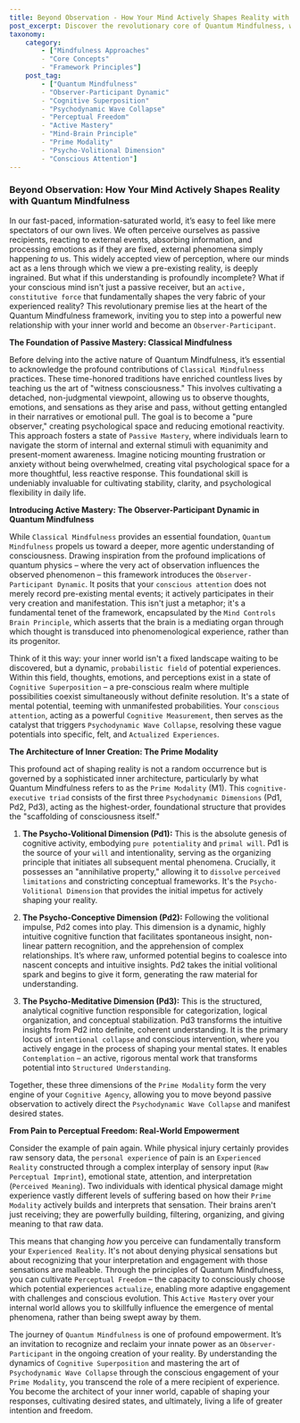 ```yaml
---
title: Beyond Observation - How Your Mind Actively Shapes Reality with Quantum Mindfulness
post_excerpt: Discover the revolutionary core of Quantum Mindfulness, which challenges the traditional view of perception by positing that your conscious mind actively shapes, rather than passively observes, your reality. Learn how concepts like Cognitive Superposition and Psychodynamic Wave Collapse empower you to become an active co-creator of your experience, moving beyond mere "witness consciousness" to achieve true perceptual freedom and active mastery over your inner world.
taxonomy:
    category:
        - ["Mindfulness Approaches"
        - "Core Concepts"
        - "Framework Principles"]
    post_tag:
        - ["Quantum Mindfulness"
        - "Observer-Participant Dynamic"
        - "Cognitive Superposition"
        - "Psychodynamic Wave Collapse"
        - "Perceptual Freedom"
        - "Active Mastery"
        - "Mind-Brain Principle"
        - "Prime Modality"
        - "Psycho-Volitional Dimension"
        - "Conscious Attention"]
---
```

### Beyond Observation: How Your Mind Actively Shapes Reality with Quantum Mindfulness

In our fast-paced, information-saturated world, it’s easy to feel like mere spectators of our own lives. We often perceive ourselves as passive recipients, reacting to external events, absorbing information, and processing emotions as if they are fixed, external phenomena simply happening *to* us. This widely accepted view of perception, where our minds act as a lens through which we view a pre-existing reality, is deeply ingrained. But what if this understanding is profoundly incomplete? What if your conscious mind isn't just a passive receiver, but an `active, constitutive force` that fundamentally shapes the very fabric of your experienced reality? This revolutionary premise lies at the heart of the Quantum Mindfulness framework, inviting you to step into a powerful new relationship with your inner world and become an `Observer-Participant`.

**The Foundation of Passive Mastery: Classical Mindfulness**

Before delving into the active nature of Quantum Mindfulness, it’s essential to acknowledge the profound contributions of `Classical Mindfulness` practices. These time-honored traditions have enriched countless lives by teaching us the art of "witness consciousness." This involves cultivating a detached, non-judgmental viewpoint, allowing us to observe thoughts, emotions, and sensations as they arise and pass, without getting entangled in their narratives or emotional pull. The goal is to become a "pure observer," creating psychological space and reducing emotional reactivity. This approach fosters a state of `Passive Mastery`, where individuals learn to navigate the storm of internal and external stimuli with equanimity and present-moment awareness. Imagine noticing mounting frustration or anxiety without being overwhelmed, creating vital psychological space for a more thoughtful, less reactive response. This foundational skill is undeniably invaluable for cultivating stability, clarity, and psychological flexibility in daily life.

**Introducing Active Mastery: The Observer-Participant Dynamic in Quantum Mindfulness**

While `Classical Mindfulness` provides an essential foundation, `Quantum Mindfulness` propels us toward a deeper, more agentic understanding of consciousness. Drawing inspiration from the profound implications of quantum physics – where the very act of observation influences the observed phenomenon – this framework introduces the `Observer-Participant Dynamic`. It posits that your `conscious attention` does not merely record pre-existing mental events; it actively participates in their very creation and manifestation. This isn't just a metaphor; it's a fundamental tenet of the framework, encapsulated by the `Mind Controls Brain Principle`, which asserts that the brain is a mediating organ through which thought is transduced into phenomenological experience, rather than its progenitor.

Think of it this way: your inner world isn't a fixed landscape waiting to be discovered, but a dynamic, `probabilistic field` of potential experiences. Within this field, thoughts, emotions, and perceptions exist in a state of `Cognitive Superposition` – a pre-conscious realm where multiple possibilities coexist simultaneously without definite resolution. It's a state of mental potential, teeming with unmanifested probabilities. Your `conscious attention`, acting as a powerful `Cognitive Measurement`, then serves as the catalyst that triggers `Psychodynamic Wave Collapse`, resolving these vague potentials into specific, felt, and `Actualized Experiences`.

**The Architecture of Inner Creation: The Prime Modality**

This profound act of shaping reality is not a random occurrence but is governed by a sophisticated inner architecture, particularly by what Quantum Mindfulness refers to as the `Prime Modality` (M1). This `cognitive-executive triad` consists of the first three `Psychodynamic Dimensions` (Pd1, Pd2, Pd3), acting as the highest-order, foundational structure that provides the "scaffolding of consciousness itself."

1.  **The Psycho-Volitional Dimension (Pd1):** This is the absolute genesis of cognitive activity, embodying `pure potentiality` and `primal will`. Pd1 is the source of your `will` and intentionality, serving as the organizing principle that initiates all subsequent mental phenomena. Crucially, it possesses an "annihilative property," allowing it to `dissolve` `perceived limitations` and constricting conceptual frameworks. It's the `Psycho-Volitional Dimension` that provides the initial impetus for actively shaping your reality.

2.  **The Psycho-Conceptive Dimension (Pd2):** Following the volitional impulse, Pd2 comes into play. This dimension is a dynamic, highly intuitive cognitive function that facilitates spontaneous insight, non-linear pattern recognition, and the apprehension of complex relationships. It’s where raw, unformed potential begins to coalesce into nascent concepts and intuitive insights. Pd2 takes the initial volitional spark and begins to give it form, generating the raw material for understanding.

3.  **The Psycho-Meditative Dimension (Pd3):** This is the structured, analytical cognitive function responsible for categorization, logical organization, and conceptual stabilization. Pd3 transforms the intuitive insights from Pd2 into definite, coherent understanding. It is the primary locus of `intentional collapse` and conscious intervention, where you actively engage in the process of shaping your mental states. It enables `Contemplation` – an active, rigorous mental work that transforms potential into `Structured Understanding`.

Together, these three dimensions of the `Prime Modality` form the very engine of your `Cognitive Agency`, allowing you to move beyond passive observation to actively direct the `Psychodynamic Wave Collapse` and manifest desired states.

**From Pain to Perceptual Freedom: Real-World Empowerment**

Consider the example of pain again. While physical injury certainly provides raw sensory data, the `personal experience` of pain is an `Experienced Reality` constructed through a complex interplay of sensory input (`Raw Perceptual Imprint`), emotional state, attention, and interpretation (`Perceived Meaning`). Two individuals with identical physical damage might experience vastly different levels of suffering based on how their `Prime Modality` actively builds and interprets that sensation. Their brains aren't just receiving; they are powerfully building, filtering, organizing, and giving meaning to that raw data.

This means that changing *how* you perceive can fundamentally transform your `Experienced Reality`. It's not about denying physical sensations but about recognizing that your interpretation and engagement with those sensations are malleable. Through the principles of Quantum Mindfulness, you can cultivate `Perceptual Freedom` – the capacity to consciously choose which potential experiences `actualize`, enabling more adaptive engagement with challenges and conscious evolution. This `Active Mastery` over your internal world allows you to skillfully influence the emergence of mental phenomena, rather than being swept away by them.

The journey of `Quantum Mindfulness` is one of profound empowerment. It’s an invitation to recognize and reclaim your innate power as an `Observer-Participant` in the ongoing creation of your reality. By understanding the dynamics of `Cognitive Superposition` and mastering the art of `Psychodynamic Wave Collapse` through the conscious engagement of your `Prime Modality`, you transcend the role of a mere recipient of experience. You become the architect of your inner world, capable of shaping your responses, cultivating desired states, and ultimately, living a life of greater intention and freedom.